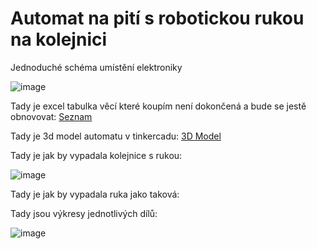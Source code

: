 # Automat na pití s robotickou rukou na kolejnici

Jednoduché schéma umístění elektroniky

![image](https://github.com/user-attachments/assets/cd09f0d7-1457-46c9-9fae-6c459b7615f9)

Tady je excel tabulka věcí které koupím není dokončená a bude se jestě obnovovat: [Seznam](https://github.com/user-attachments/files/20494567/Claw.Machine.v4.BoM.xlsx)

Tady je 3d model automatu v tinkercadu: [3D Model](https://www.tinkercad.com/things/8RjL8SPwl1F-tremendous-crift-snaget/edit?returnTo=https%3A%2F%2Fwww.tinkercad.com%2Fdashboard&sharecode=RaDEWIqLMHrnk3o8VuU98L7KxwbiRIAVwemton62qxY)

Tady je jak by vypadala kolejnice s rukou:

![image](https://github.com/user-attachments/assets/65a63b29-9695-48c2-a48f-8cb9f7e6670d)

Tady je jak by vypadala ruka jako taková:



Tady jsou výkresy jednotlivých dílů:

![image](https://github.com/user-attachments/assets/6d6e0d36-330c-4bbf-b5f7-07f25879b620)
